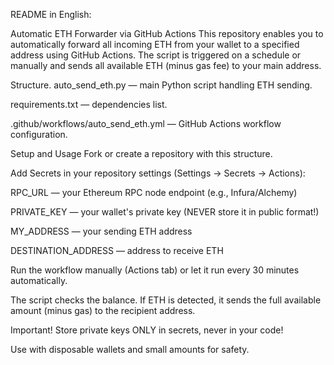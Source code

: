 README in English:

Automatic ETH Forwarder via GitHub Actions
This repository enables you to automatically forward all incoming ETH from your wallet to a specified address using GitHub Actions. The script is triggered on a schedule or manually and sends all available ETH (minus gas fee) to your main address.

Structure.
auto_send_eth.py — main Python script handling ETH sending.

requirements.txt — dependencies list.

.github/workflows/auto_send_eth.yml — GitHub Actions workflow configuration.

Setup and Usage
Fork or create a repository with this structure.

Add Secrets in your repository settings (Settings → Secrets → Actions):

RPC_URL — your Ethereum RPC node endpoint (e.g., Infura/Alchemy)

PRIVATE_KEY — your wallet's private key (NEVER store it in public format!)

MY_ADDRESS — your sending ETH address

DESTINATION_ADDRESS — address to receive ETH

Run the workflow manually (Actions tab) or let it run every 30 minutes automatically.

The script checks the balance. If ETH is detected, it sends the full available amount (minus gas) to the recipient address.

Important!
Store private keys ONLY in secrets, never in your code!

Use with disposable wallets and small amounts for safety.
